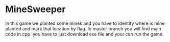 # MineSweeper
In this game we planted some mines and you have to identify where is mine planted and mark that location by flag.
In master branch you will find main code in cpp.
you have to just download exe file and your can run the game.
